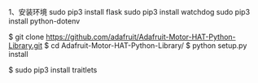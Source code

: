 1、安装环境
sudo pip3 install flask
sudo pip3 install watchdog
sudo pip3 install python-dotenv

$ git clone https://github.com/adafruit/Adafruit-Motor-HAT-Python-Library.git
$ cd Adafruit-Motor-HAT-Python-Library/
$ python setup.py install

$ sudo pip3 install traitlets

